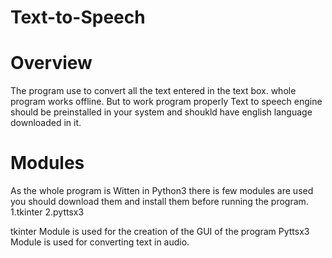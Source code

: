 # Text-to-Speech

# Overview
The program use to convert all the text entered in the text box. whole program works offline. But to work program properly Text to speech engine should be preinstalled in your system and shoukld have english language downloaded in it.

# Modules
As the whole program is Witten in Python3 there is few modules are used you should download them and install them before running the program.
1.tkinter
2.pyttsx3
 
tkinter Module is used for the creation of the GUI of the program 
Pyttsx3 Module is used for converting text in audio.
